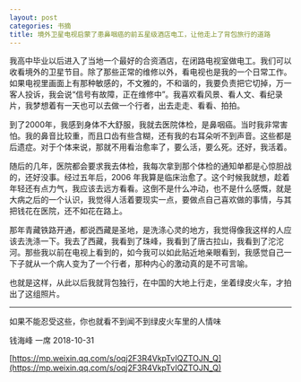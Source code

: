 ```yaml
---
layout: post
categories: 书摘
title: 境外卫星电视启蒙了患鼻咽癌的前五星级酒店电工，让他走上了背包旅行的道路
---
```


我高中毕业以后进入了当地一个最好的合资酒店，在闭路电视室做电工。我们可以收看境外的卫星节目。除了那些正常的维修以外，看电视也是我的一个日常工作。如果电视里画面上有那种敏感的，不文雅的，不和谐的，我要负责把它切掉，万一客人投诉，我会说“信号有故障，正在维修中”。我喜欢看风景、看人文、看纪录片，我梦想着有一天也可以去做一个行者，出去走走、看看、拍拍。

到了2000年，我感到身体不大舒服，我就去医院体检，是鼻咽癌。当时我非常害怕。我的鼻音比较重，而且口齿有些含糊，还有我的右耳朵听不到声音。这些都是后遗症。对于个体来说，那就不用看治愈率了，要么活，要么死。还好，我活着。

随后的几年，医院都会要求我去体检，我每次拿到那个体检的通知单都是心惊胆战的，还好没事。经过五年后，2006 年我算是临床治愈了。这个时候我就想，趁着年轻还有点力气，我应该去远方看看。这倒不是什么冲动，也不是什么感慨，就是大病之后的一个认识，我觉得人活着要现实一点，要做点自己喜欢做的事情，与其把钱花在医院，还不如花在路上。

那年青藏铁路开通，都说西藏是圣地，是洗涤心灵的地方，我觉得像我这样的人应该去洗涤一下。我去了西藏，我看到了珠峰，我看到了唐古拉山，我看到了沱沱河。那些我以前在电视上看到的，如今我可以如此贴近地亲眼看到，我感觉自己一下子就从一个病人变为了一个行者，那种内心的激动真的是不可言喻。

也就是这样，从此以后我就背包独行，在中国的大地上行走，坐着绿皮火车，才拍出了这组照片。

---

如果不能忍受这些，你也就看不到闻不到绿皮火车里的人情味

钱海峰  一席  2018-10-31

[https://mp.weixin.qq.com/s/oqj2F3R4VkpTvIQZTOJN_Q](https://mp.weixin.qq.com/s/oqj2F3R4VkpTvIQZTOJN_Q)